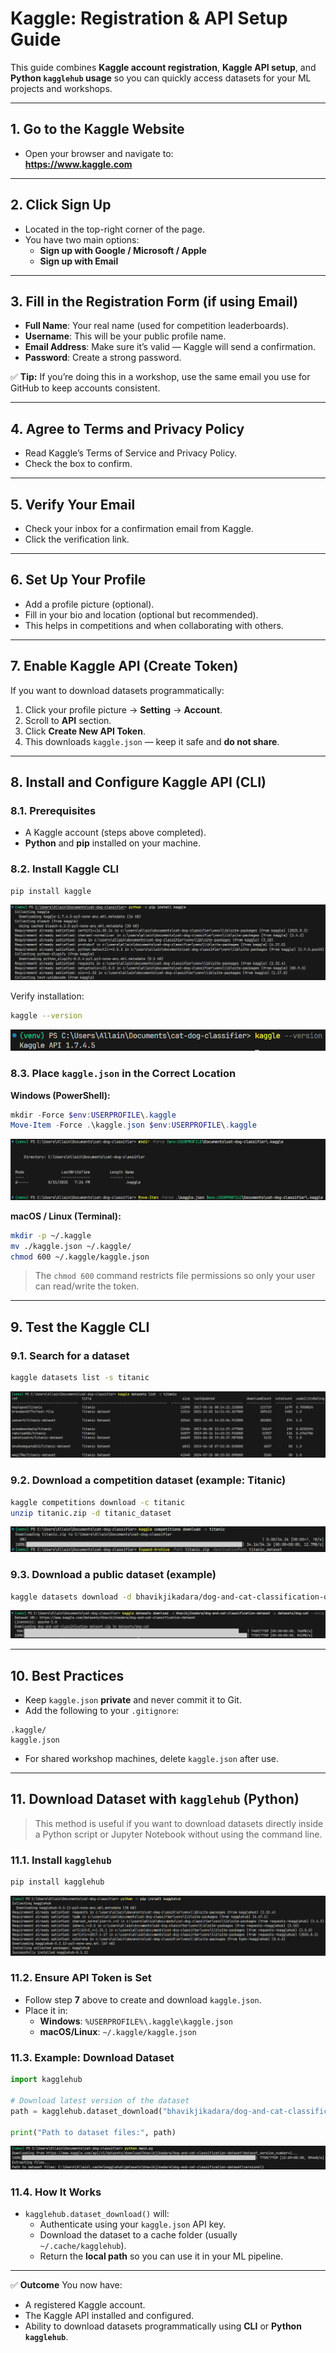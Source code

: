 # Kaggle: Registration & API Setup Guide

This guide combines **Kaggle account registration**, **Kaggle API setup**, and **Python `kagglehub` usage** so you can quickly access datasets for your ML projects and workshops.

---

## 1. Go to the Kaggle Website
- Open your browser and navigate to:  
  **https://www.kaggle.com**

---

## 2. Click **Sign Up**
- Located in the top-right corner of the page.  
- You have two main options:
  - **Sign up with Google / Microsoft / Apple**  
  - **Sign up with Email**

---

## 3. Fill in the Registration Form (if using Email)
- **Full Name**: Your real name (used for competition leaderboards).  
- **Username**: This will be your public profile name.  
- **Email Address**: Make sure it’s valid — Kaggle will send a confirmation.  
- **Password**: Create a strong password.  

✅ **Tip:** If you’re doing this in a workshop, use the same email you use for GitHub to keep accounts consistent.

---

## 4. Agree to Terms and Privacy Policy
- Read Kaggle’s Terms of Service and Privacy Policy.  
- Check the box to confirm.

---

## 5. Verify Your Email
- Check your inbox for a confirmation email from Kaggle.  
- Click the verification link.

---

## 6. Set Up Your Profile
- Add a profile picture (optional).  
- Fill in your bio and location (optional but recommended).  
- This helps in competitions and when collaborating with others.

---

## 7. Enable Kaggle API (Create Token)
If you want to download datasets programmatically:
1. Click your profile picture → **Setting** → **Account**.  
2. Scroll to **API** section.  
3. Click **Create New API Token**.  
4. This downloads `kaggle.json` — keep it safe and **do not share**.

---

## 8. Install and Configure Kaggle API (CLI)

### 8.1. Prerequisites
- A Kaggle account (steps above completed).  
- **Python** and **pip** installed on your machine.

### 8.2. Install Kaggle CLI
```bash
pip install kaggle
```
![alt text](images/7_KaggleDataset/8.2_InstallKaggleCli.png)

Verify installation:
```bash
kaggle --version
```
![alt text](images/7_KaggleDataset/8.2_KaggleVersion.png)

### 8.3. Place `kaggle.json` in the Correct Location

**Windows (PowerShell):**
```powershell
mkdir -Force $env:USERPROFILE\.kaggle
Move-Item -Force .\kaggle.json $env:USERPROFILE\.kaggle
```
![alt text](images/7_KaggleDataset/8.3_KaggleJson.png)

**macOS / Linux (Terminal):**
```bash
mkdir -p ~/.kaggle
mv ./kaggle.json ~/.kaggle/
chmod 600 ~/.kaggle/kaggle.json
```

> The `chmod 600` command restricts file permissions so only your user can read/write the token.

---

## 9. Test the Kaggle CLI

### 9.1. Search for a dataset
```bash
kaggle datasets list -s titanic
```
![alt text](images/7_KaggleDataset/9.1_SearchDataset.png)

### 9.2. Download a competition dataset (example: Titanic)
```bash
kaggle competitions download -c titanic
unzip titanic.zip -d titanic_dataset
```
![alt text](images/7_KaggleDataset/9.2_DownloadCompetitionDataset.png)

### 9.3. Download a public dataset (example)
```bash
kaggle datasets download -d bhavikjikadara/dog-and-cat-classification-dataset -p datasets/dog-cat --unzip
```
![alt text](images/7_KaggleDataset/9.3_PublicDataset.png)

---

## 10. Best Practices
- Keep `kaggle.json` **private** and never commit it to Git.  
- Add the following to your `.gitignore`:
```gitignore
.kaggle/
kaggle.json
```
- For shared workshop machines, delete `kaggle.json` after use.

---

## 11. Download Dataset with `kagglehub` (Python)

> This method is useful if you want to download datasets directly inside a Python script or Jupyter Notebook without using the command line.

### 11.1. Install `kagglehub`
```bash
pip install kagglehub
```
![alt text](images/7_KaggleDataset/11.1_InstallKagglehub.png)

### 11.2. Ensure API Token is Set
- Follow step **7** above to create and download `kaggle.json`.
- Place it in:
  - **Windows**: `%USERPROFILE%\.kaggle\kaggle.json`
  - **macOS/Linux**: `~/.kaggle/kaggle.json`

### 11.3. Example: Download Dataset
```python
import kagglehub

# Download latest version of the dataset
path = kagglehub.dataset_download("bhavikjikadara/dog-and-cat-classification-dataset")

print("Path to dataset files:", path)
```
![alt text](images/7_KaggleDataset/11.3_DatasetKagglehub.png)

### 11.4. How It Works
- `kagglehub.dataset_download()` will:
  - Authenticate using your `kaggle.json` API key.
  - Download the dataset to a cache folder (usually `~/.cache/kagglehub`).
  - Return the **local path** so you can use it in your ML pipeline.

---

✅ **Outcome**
You now have:
- A registered Kaggle account.  
- The Kaggle API installed and configured.  
- Ability to download datasets programmatically using **CLI** or **Python `kagglehub`**.
